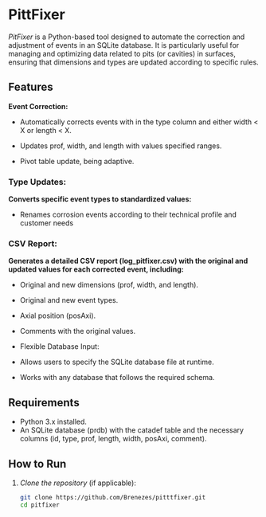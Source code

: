 # PittFixer

*PitFixer* is a Python-based tool designed to automate the correction and adjustment of events in an SQLite database. It is particularly useful for managing and optimizing data related to pits (or cavities) in surfaces, ensuring that dimensions and types are updated according to specific rules.

## Features ##

**Event Correction:**

- Automatically corrects events with in the type column and either width < X or length < X.

- Updates prof, width, and length with values specified ranges.

- Pivot table update, being adaptive.


### Type Updates:

**Converts specific event types to standardized values:**

- Renames corrosion events according to their technical profile and customer needs


### CSV Report:

**Generates a detailed CSV report (log_pitfixer.csv) with the original and updated values for each corrected event, including:**

- Original and new dimensions (prof, width, and length).

- Original and new event types.

- Axial position (posAxi).

- Comments with the original values.

- Flexible Database Input:

- Allows users to specify the SQLite database file at runtime.

- Works with any database that follows the required schema.

## Requirements ##

- Python 3.x installed.
- An SQLite database (prdb) with the catadef table and the necessary columns (id, type, prof, length, width, posAxi, comment).

## How to Run ##

1. *Clone the repository* (if applicable):
   ```bash
   git clone https://github.com/Brenezes/pitttfixer.git
   cd pitfixer

